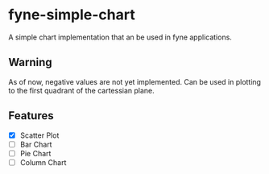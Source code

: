 # fyne-simple-chart

A simple chart implementation that an be used in fyne applications.

## Warning

As of now, negative values are not yet implemented. Can be used in plotting to the first quadrant of the cartessian plane.

## Features

- [x] Scatter Plot
- [ ] Bar Chart
- [ ] Pie Chart
- [ ] Column Chart
